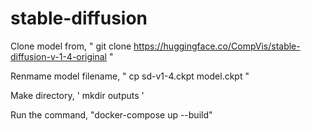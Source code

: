 # stable-diffusion

Clone model from, " git clone https://huggingface.co/CompVis/stable-diffusion-v-1-4-original "

Renmame model filename, " cp sd-v1-4.ckpt model.ckpt "

Make directory, ' mkdir outputs '

Run the command, "docker-compose up --build"
